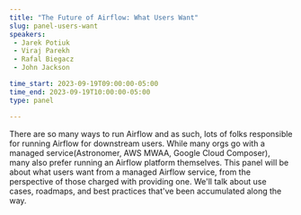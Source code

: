 ```yaml
---
title: "The Future of Airflow: What Users Want"
slug: panel-users-want
speakers:
 - Jarek Potiuk
 - Viraj Parekh
 - Rafal Biegacz
 - John Jackson

time_start: 2023-09-19T09:00:00-05:00
time_end: 2023-09-19T10:00:00-05:00
type: panel

---
```


There are so many ways to run Airflow and as such, lots of folks responsible for running Airflow for downstream users. While many orgs go with a managed service(Astronomer, AWS MWAA, Google Cloud Composer), many also prefer running an Airflow platform themselves. This panel will be about what users want from a managed Airflow service, from the perspective of those charged with providing one. We'll talk about use cases, roadmaps, and best practices that've been accumulated along the way.

